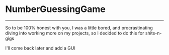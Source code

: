 # NumberGuessingGame
<hr/>

So to be 100% honest with you, I was a little bored, and procrastinating diving into working more on my projects, so I decided to do this for shits-n-gigs

I'll come back later and add a GUI 
